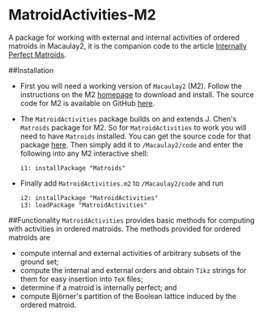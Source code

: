 # MatroidActivities-M2
A package for working with external and internal activities of ordered matroids in Macaulay2, it is the companion code to the article [Internally Perfect Matroids](https://arxiv.org/abs/1510.04532).

##Installation
* First you will need a working version of `Macaulay2` (M2). Follow the instructions on the M2 [homepage](http://www.math.uiuc.edu/Macaulay2/) to download and install.
The source code for M2 is available on GitHub [here](https://github.com/Macaulay2/M2).

* The `MatroidActivities` package builds on and extends J. Chen's `Matroids` package for M2. So for `MatroidActivities` to work you will need to have `Matroids` installed. You can get the source code for that package [here](https://github.com/jchen419/Matroids-M2). Then simply add it to `/Macaulay2/code` and enter the following into any M2 interactive shell:

    ``i1: installPackage "Matroids"``
    
* Finally add `MatroidActivities.m2` to `/Macaulay2/code` and run
  
    ``i2: installPackage "MatroidActivities"``  
    ``i3: loadPackage "MatroidActivities"``


##Functionality
`MatroidActivities` provides basic methods for computing with activities in ordered matroids. The methods provided for ordered matroids are
* compute internal and external activities of arbitrary subsets of the ground set;
* compute the internal and external orders and obtain `Tikz` strings for them for easy insertion into `TeX` files; 
* determine if a matroid is internally perfect; and
* compute Björner's partition of the Boolean lattice induced by the ordered matroid.

